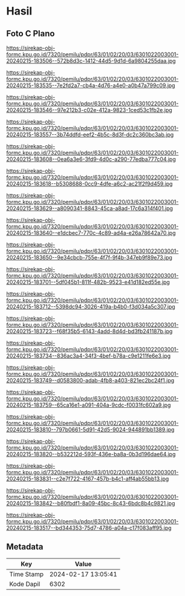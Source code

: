 # Hasil

## Foto C Plano

https://sirekap-obj-formc.kpu.go.id/7320/pemilu/pdpr/63/01/02/20/03/6301022003001-20240215-183506--572b8d3c-1412-44d5-9d1d-6a9804255daa.jpg

https://sirekap-obj-formc.kpu.go.id/7320/pemilu/pdpr/63/01/02/20/03/6301022003001-20240215-183535--7e2fd2a7-cb4a-4d76-a4e0-a0b47a799c09.jpg

https://sirekap-obj-formc.kpu.go.id/7320/pemilu/pdpr/63/01/02/20/03/6301022003001-20240215-183546--97e212b3-c02e-412a-9823-1ced53c1fb2e.jpg

https://sirekap-obj-formc.kpu.go.id/7320/pemilu/pdpr/63/01/02/20/03/6301022003001-20240215-183557--3b74ddfd-eef2-4b5c-8d3f-dc2c360bc3ab.jpg

https://sirekap-obj-formc.kpu.go.id/7320/pemilu/pdpr/63/01/02/20/03/6301022003001-20240215-183608--0ea6a3e6-3fd9-4d0c-a290-77edba777c04.jpg

https://sirekap-obj-formc.kpu.go.id/7320/pemilu/pdpr/63/01/02/20/03/6301022003001-20240215-183618--b5308688-0cc9-4dfe-a6c2-ac21f2f9d459.jpg

https://sirekap-obj-formc.kpu.go.id/7320/pemilu/pdpr/63/01/02/20/03/6301022003001-20240215-183629--a8090341-8843-45ca-a8ad-17c6a314f401.jpg

https://sirekap-obj-formc.kpu.go.id/7320/pemilu/pdpr/63/01/02/20/03/6301022003001-20240215-183640--e1dcbec7-770c-4c89-ad4a-e26a78642a70.jpg

https://sirekap-obj-formc.kpu.go.id/7320/pemilu/pdpr/63/01/02/20/03/6301022003001-20240215-183650--9e34cbcb-755e-4f7f-9f4b-347eb9f89e73.jpg

https://sirekap-obj-formc.kpu.go.id/7320/pemilu/pdpr/63/01/02/20/03/6301022003001-20240215-183701--5df045b1-811f-482b-9523-e41d182ed55e.jpg

https://sirekap-obj-formc.kpu.go.id/7320/pemilu/pdpr/63/01/02/20/03/6301022003001-20240215-183712--5398dc94-3026-419a-b4b0-f3d034a5c307.jpg

https://sirekap-obj-formc.kpu.go.id/7320/pemilu/pdpr/63/01/02/20/03/6301022003001-20240215-183723--f68f35b5-6143-4add-8d4d-bd3fb241187b.jpg

https://sirekap-obj-formc.kpu.go.id/7320/pemilu/pdpr/63/01/02/20/03/6301022003001-20240215-183734--836ac3a4-34f3-4bef-b78a-c9e1211fe6e3.jpg

https://sirekap-obj-formc.kpu.go.id/7320/pemilu/pdpr/63/01/02/20/03/6301022003001-20240215-183749--d0583800-adab-4fb8-a403-821ec2bc24f1.jpg

https://sirekap-obj-formc.kpu.go.id/7320/pemilu/pdpr/63/01/02/20/03/6301022003001-20240215-183759--65ca16e1-a091-404a-9cdc-f0031fc602a9.jpg

https://sirekap-obj-formc.kpu.go.id/7320/pemilu/pdpr/63/01/02/20/03/6301022003001-20240215-183810--797b0661-5d91-42d5-9024-944891bb1389.jpg

https://sirekap-obj-formc.kpu.go.id/7320/pemilu/pdpr/63/01/02/20/03/6301022003001-20240215-183820--b532212d-593f-436e-ba8a-0b3d196dae64.jpg

https://sirekap-obj-formc.kpu.go.id/7320/pemilu/pdpr/63/01/02/20/03/6301022003001-20240215-183831--c2e7f722-4167-457b-b4c1-aff4ab55bb13.jpg

https://sirekap-obj-formc.kpu.go.id/7320/pemilu/pdpr/63/01/02/20/03/6301022003001-20240215-183842--b80fbdf1-8a09-45bc-8c43-6bdc8b4c9821.jpg

https://sirekap-obj-formc.kpu.go.id/7320/pemilu/pdpr/63/01/02/20/03/6301022003001-20240215-183517--bd344353-75d7-4786-a04a-c17f083aff95.jpg


## Metadata

| Key        | Value               |
| ---------- | ------------------- |
| Time Stamp | 2024-02-17 13:05:41 |
| Kode Dapil | 6302                |



